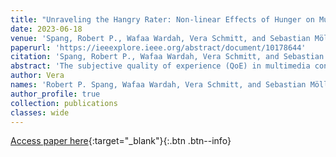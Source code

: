 ```yaml
---
title: "Unraveling the Hangry Rater: Non-linear Effects of Hunger on Multimedia Quality Perception"
date: 2023-06-18
venue: 'Spang, Robert P., Wafaa Wardah, Vera Schmitt, and Sebastian Möller. Unraveling the Hangry Rater: Non-linear Effects of Hunger on Multimedia Quality Perception. In 2023 15th International Conference on Quality of Multimedia Experience (QoMEX), pp. 228-231. IEEE, 2023.'
paperurl: 'https://ieeexplore.ieee.org/abstract/document/10178644'
citation: 'Spang, Robert P., Wafaa Wardah, Vera Schmitt, and Sebastian Möller. "Unraveling the Hangry Rater: Non-linear Effects of Hunger on Multimedia Quality Perception." In 2023 15th International Conference on Quality of Multimedia Experience (QoMEX), pp. 228-231. IEEE, 2023.'
abstract: 'The subjective quality of experience (QoE) in multimedia contexts is influenced by various factors, including individual differences among raters and experimental setups. While the latter has been extensively studied, the former remains relatively unexplored. This paper investigates the impact of hangriness - a mental state of irritability and frustration caused by hunger - on QoE ratings. In our analysis, hangriness appears to be prevalent in a specific time interval, where individuals have not consumed any food between five and eleven hours. Our analysis, comprising ratings from 100 participants, reveals a significant, non-linear effect of hangriness on QoE ratings, specifically for multimedia stimuli with subpar quality. Participants in the hangry state rated such stimuli significantly worse compared to those who had eaten recently or abstained from food for more than eleven hours. Interestingly, this effect was not observed for high-quality multimedia content. Our findings highlight the importance of considering individual differences, such as hangriness, in QoE research, as they can significantly impact subjective ratings. Further research is needed to corroborate these results and explore other factors that may influence QoE ratings. This work contributes to a better understanding of individual variability in multimedia quality perception and provides insights for designing more reliable QoE assessment methods.'
author: Vera
names: 'Robert P. Spang, Wafaa Wardah, Vera Schmitt, and Sebastian Möller'
author_profile: true
collection: publications
classes: wide
---
```


[Access paper here](https://ieeexplore.ieee.org/abstract/document/10178644){:target="_blank"}{:.btn .btn--info}
